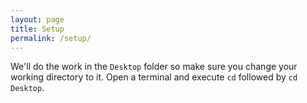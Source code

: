```yaml
---
layout: page
title: Setup
permalink: /setup/
---
```


We'll do the work in the `Desktop` folder so make sure you change your working directory to it.
Open a terminal and execute `cd` followed by `cd Desktop`.
